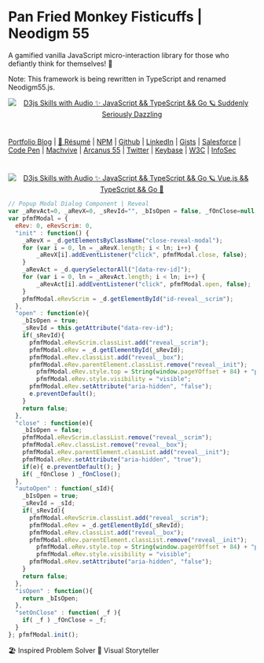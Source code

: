 # Pan Fried Monkey Fisticuffs | Neodigm 55
A gamified vanilla JavaScript micro-interaction library for those who defiantly think for themselves! 🐒

Note: This framework is being rewritten in TypeScript and renamed Neodigm55.js.

<p align="center">
  <a target="_blank" href="https://thescottkrause.com/tags/javascript/">
  <img src="https://neodigm.github.io/pan-fried-monkey-fisticuffs/img/pan_fried_monkey_fisticuffs_logo_640_1280.jpg" title="D3js Skills with Audio ✨ JavaScript && TypeScript && Go 🪐 Suddenly Seriously Dazzling">
  </a>
</p>

#
[Portfolio Blog](https://www.theScottKrause.com) |
[🚀 Résumé](https://www.thescottkrause.com/Arcanus_Scott_C_Krause_2021.pdf) |
[NPM](https://www.npmjs.com/~neodigm) |
[Github](https://github.com/neodigm) |
[LinkedIn](https://www.linkedin.com/in/neodigm24/) |
[Gists](https://gist.github.com/neodigm) |
[Salesforce](https://trailblazer.me/id/skrause) |
[Code Pen](https://codepen.io/neodigm24) |
[Machvive](https://machvive.com/) |
[Arcanus 55](https://www.arcanus55.com/) |
[Twitter](https://twitter.com/neodigm24) |
[Keybase](https://keybase.io/neodigm) |
[W3C](https://www.w3.org/users/123844) |
[InfoSec](https://arcanus55.medium.com/offline-vs-cloud-password-managers-51b1fbebe301)
#

<p align="center">
  <a target="_blank" href="https://www.thescottkrause.com/d3_datavis_skills.html">
  <img src="https://repository-images.githubusercontent.com/178555357/2b6ad880-7aa0-11ea-8dde-63e70187e3e9" title="D3js Skills with Audio ✨ JavaScript && TypeScript && Go 🪐 Vue.js && TypeScript && Go  🍰">
  </a>
</p>

```javascript
// Popup Modal Dialog Component | Reveal
var _aRevAct=0, _aRevX=0, _sRevId="", _bIsOpen = false, _fOnClose=null, _d=document;
var pfmfModal = {
  eRev: 0, eRevScrim: 0,
  "init" : function() {
    _aRevX = _d.getElementsByClassName("close-reveal-modal");
    for (var i = 0, ln = _aRevX.length; i < ln; i++) {
        _aRevX[i].addEventListener("click", pfmfModal.close, false);
    }
    _aRevAct = _d.querySelectorAll("[data-rev-id]");
    for (var i = 0, ln = _aRevAct.length; i < ln; i++) {
        _aRevAct[i].addEventListener("click", pfmfModal.open, false);
    }
    pfmfModal.eRevScrim = _d.getElementById("id-reveal__scrim");
  },
  "open" : function(e){
    _bIsOpen = true;
    _sRevId = this.getAttribute("data-rev-id");
    if(_sRevId){
      pfmfModal.eRevScrim.classList.add("reveal__scrim");
      pfmfModal.eRev = _d.getElementById(_sRevId);
      pfmfModal.eRev.classList.add("reveal__box");
      pfmfModal.eRev.parentElement.classList.remove("reveal__init");
        pfmfModal.eRev.style.top = String(window.pageYOffset + 84) + "px";
        pfmfModal.eRev.style.visibility = "visible";
      pfmfModal.eRev.setAttribute("aria-hidden", "false");
      e.preventDefault();
    }
    return false;
  },
  "close" : function(e){
    _bIsOpen = false;
    pfmfModal.eRevScrim.classList.remove("reveal__scrim");
    pfmfModal.eRev.classList.remove("reveal__box");
    pfmfModal.eRev.parentElement.classList.add("reveal__init");
    pfmfModal.eRev.setAttribute("aria-hidden", "true");
    if(e){ e.preventDefault(); }
    if( _fOnClose ) _fOnClose();
  },
  "autoOpen" : function(_sId){
    _bIsOpen = true;
    _sRevId = _sId;
    if(_sRevId){
      pfmfModal.eRevScrim.classList.add("reveal__scrim");
      pfmfModal.eRev = _d.getElementById(_sRevId);
      pfmfModal.eRev.classList.add("reveal__box");
      pfmfModal.eRev.parentElement.classList.remove("reveal__init");
        pfmfModal.eRev.style.top = String(window.pageYOffset + 84) + "px";
        pfmfModal.eRev.style.visibility = "visible";
      pfmfModal.eRev.setAttribute("aria-hidden", "false");
    }
    return false;
  },
  "isOpen" : function(){
    return _bIsOpen;
  },
  "setOnClose" : function( _f ){
    if( _f ) _fOnClose = _f;
  }
}; pfmfModal.init();
```
🏖️ Inspired Problem Solver 🚀 Visual Storyteller
